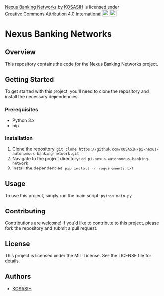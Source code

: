 <p xmlns:cc="http://creativecommons.org/ns#" xmlns:dct="http://purl.org/dc/terms/"><a property="dct:title" rel="cc:attributionURL" href="https://github.com/KOSASIH/pi-nexus-autonomous-banking-network/tree/main/nexus_banking_networks">Nexus Banking Networks</a> by <a rel="cc:attributionURL dct:creator" property="cc:attributionName" href="https://www.linkedin.com/in/kosasih-81b46b5a">KOSASIH</a> is licensed under <a href="https://creativecommons.org/licenses/by/4.0/?ref=chooser-v1" target="_blank" rel="license noopener noreferrer" style="display:inline-block;">Creative Commons Attribution 4.0 International<img style="height:22px!important;margin-left:3px;vertical-align:text-bottom;" src="https://mirrors.creativecommons.org/presskit/icons/cc.svg?ref=chooser-v1" alt=""><img style="height:22px!important;margin-left:3px;vertical-align:text-bottom;" src="https://mirrors.creativecommons.org/presskit/icons/by.svg?ref=chooser-v1" alt=""></a></p>

# Nexus Banking Networks

## Overview

This repository contains the code for the Nexus Banking Networks project.

## Getting Started

To get started with this project, you'll need to clone the repository and install the necessary dependencies.

### Prerequisites

* Python 3.x
* pip

### Installation

1. Clone the repository: `git clone https://github.com/KOSASIH/pi-nexus-autonomous-banking-network.git`
2. Navigate to the project directory: `cd pi-nexus-autonomous-banking-network`
3. Install the dependencies: `pip install -r requirements.txt`

## Usage

To use this project, simply run the main script: `python main.py`

## Contributing

Contributions are welcome! If you'd like to contribute to this project, please fork the repository and submit a pull request.

## License

This project is licensed under the MIT License. See the LICENSE file for details.

## Authors

* [KOSASIH](https://github.com/KOSASIH)
